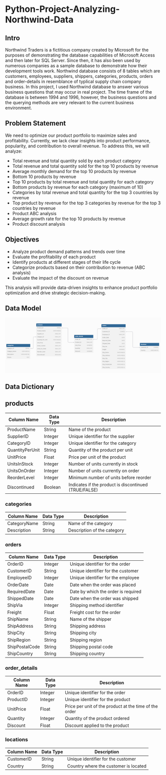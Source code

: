 # Python-Project-Analyzing-Northwind-Data
## Intro
Northwind Traders is a fictitious company created by Microsoft for the purposes of demonstrating the database capabilities of Microsoft Access and then later for SQL 
Server. Since then, it has also been used by numerous companies as a sample database to demonstrate how their development tools work. Northwind database consists of
8 tables which are customers, employees, suppliers, shippers, categories, products, orders and order-details in resemblance of typlical supply chain company business.
In this project, I used Northwind database to answer various business questions that may occur in real project. The time frame of the database is between 1994 and 1996,
however, the business questions and the querying methods are very relevant to the current business environment.

## Problem Statement

We need to optimize our product portfolio to maximize sales and profitability. Currently, we lack clear insights into product performance, popularity, and contribution to overall revenue. To address this, we will analyze:  

- Total revenue and total quantity sold by each product category  
- Total revenue and total quantity sold for the top 10 products by revenue  
- Average monthly demand for the top 10 products by revenue  
- Bottom 10 products by revenue  
- Top 10 products by total revenue and total quantity for each category  
- Bottom products by revenue for each category (maximum of 10)  
- Categories by total revenue and total quantity for the top 3 countries by revenue  
- Top product by revenue for the top 3 categories by revenue for the top 3 countries by revenue  
- Product ABC analysis  
- Average growth rate for the top 10 products by revenue  
- Product discount analysis  

## Objectives  

- Analyze product demand patterns and trends over time  
- Evaluate the profitability of each product  
- Identify products at different stages of their life cycle  
- Categorize products based on their contribution to revenue (ABC analysis)  
- Evaluate the impact of the discount on revenue  

This analysis will provide data-driven insights to enhance product portfolio optimization and drive strategic decision-making.

## Data Model
![](assets/data_model.PNG)

## Data Dictionary

## products
| Column Name     | Data Type | Description                                    |
|-----------------|-----------|------------------------------------------------|
| ProductName     | String    | Name of the product                            |
| SupplierID      | Integer   | Unique identifier for the supplier             |
| CategoryID      | Integer   | Unique identifier for the category             |
| QuantityPerUnit | String    | Quantity of the product per unit               |
| UnitPrice       | Float     | Price per unit of the product                  |
| UnitsInStock    | Integer   | Number of units currently in stock             |
| UnitsOnOrder    | Integer   | Number of units currently on order             |
| ReorderLevel    | Integer   | Minimum number of units before reorder         |
| Discontinued    | Boolean   | Indicates if the product is discontinued (TRUE/FALSE) |

### categories
| Column Name  | Data Type | Description                                    |
|--------------|-----------|------------------------------------------------|
| CategoryName | String    | Name of the category                           |
| Description  | String    | Description of the category                    |

### orders
| Column Name    | Data Type | Description                                    |
|----------------|-----------|------------------------------------------------|
| OrderID        | Integer   | Unique identifier for the order                |
| CustomerID     | String    | Unique identifier for the customer             |
| EmployeeID     | Integer   | Unique identifier for the employee             |
| OrderDate      | Date      | Date when the order was placed                 |
| RequiredDate   | Date      | Date by which the order is required            |
| ShippedDate    | Date      | Date when the order was shipped                |
| ShipVia        | Integer   | Shipping method identifier                     |
| Freight        | Float     | Freight cost for the order                     |
| ShipName       | String    | Name of the shipper                            |
| ShipAddress    | String    | Shipping address                               |
| ShipCity       | String    | Shipping city                                  |
| ShipRegion     | String    | Shipping region                                |
| ShipPostalCode | String    | Shipping postal code                           |
| ShipCountry    | String    | Shipping country                               |

### order_details
| Column Name | Data Type | Description                                    |
|-------------|-----------|------------------------------------------------|
| OrderID     | Integer   | Unique identifier for the order                |
| ProductID   | Integer   | Unique identifier for the product              |
| UnitPrice   | Float     | Price per unit of the product at the time of the order |
| Quantity    | Integer   | Quantity of the product ordered                |
| Discount    | Float     | Discount applied to the product                |


### locations
| Column Name   | Data Type | Description                                      |
|---------------|-----------|--------------------------------------------------|
| CustomerID    | String    | Unique identifier for the customer               |
| Country       | String    | Country where the customer is located            |


